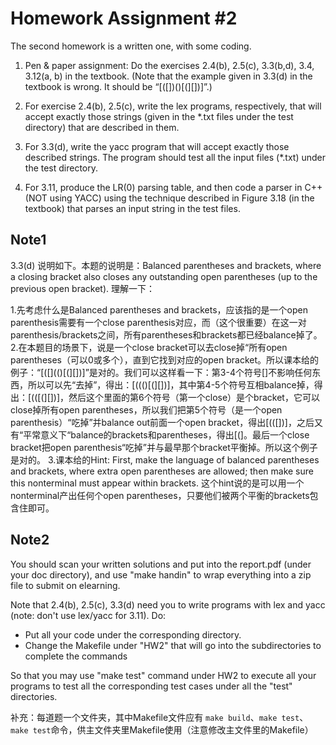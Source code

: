 # Homework Assignment #2

The second homework is a written one, with some coding.

1. Pen & paper assignment:  Do the exercises 2.4(b), 2.5(c), 3.3(b,d), 3.4, 3.12(a, b) in the textbook. (Note that the example given in 3.3(d) in the textbook is wrong. It should be “[([])()[(][])]”.)

2. For exercise 2.4(b), 2.5(c), write the lex programs, respectively, that will accept exactly those strings (given in the *.txt files under the test directory) that are described in them.

3. For 3.3(d), write the yacc program that will accept exactly those described strings. The program should test all the input files (*.txt) under the test directory.

4. For 3.11, produce the LR(0) parsing table, and then code a parser in C++ (NOT using YACC) using the technique described in Figure 3.18 (in the textbook) that parses an input string in the test files.

## Note1

3.3(d) 说明如下。本题的说明是：Balanced parentheses and brackets, where a closing bracket also closes any outstanding open parentheses (up to the previous open bracket). 理解一下：

1.先考虑什么是Balanced parentheses and brackets，应该指的是一个open parenthesis需要有一个close parenthesis对应，而（这个很重要）在这一对parenthesis/brackets之间，所有parentheses和brackets都已经balance掉了。
2.在本题目的场景下，说是一个close bracket可以去close掉“所有open parentheses（可以0或多个），直到它找到对应的open bracket。所以课本给的例子：“[([](()[(][])]”是对的。我们可以这样看一下：第3-4个符号[]不影响任何东西，所以可以先“去掉”，得出：[((()[(][])]，其中第4-5个符号互相balance掉，得出：[(([(][])]，然后这个里面的第6个符号（第一个close）是个bracket，它可以close掉所有open parentheses，所以我们把第5个符号（是一个open parenthesis）“吃掉”并balance out前面一个open bracket，得出[(([])]，之后又有“平常意义下“balance的brackets和parentheses，得出[(]。最后一个close bracket把open parenthesis“吃掉”并与最早那个bracket平衡掉。所以这个例子是对的。
3.课本给的Hint: First, make the language of balanced parentheses and brackets, where extra open parentheses are allowed; then make sure this nonterminal must appear within brackets. 这个hint说的是可以用一个nonterminal产出任何个open parentheses，只要他们被两个平衡的brackets包含住即可。

## Note2

You should scan your written solutions and put into the report.pdf (under your doc directory), and use "make handin" to wrap everything into a zip file to submit on elearning.

Note that 2.4(b), 2.5(c), 3.3(d) need you to write programs with lex and yacc (note: don't use lex/yacc for 3.11). Do:

* Put all your code under the corresponding directory.
* Change the Makefile under "HW2" that will go into the subdirectories to complete the commands

So that you may use "make test" command under HW2 to execute all your programs to test all the corresponding test cases under all the "test" directories.

补充：每道题一个文件夹，其中Makefile文件应有 `make build`、`make test`、 `make test`命令，供主文件夹里Makefile使用（注意修改主文件里的Makefile）
